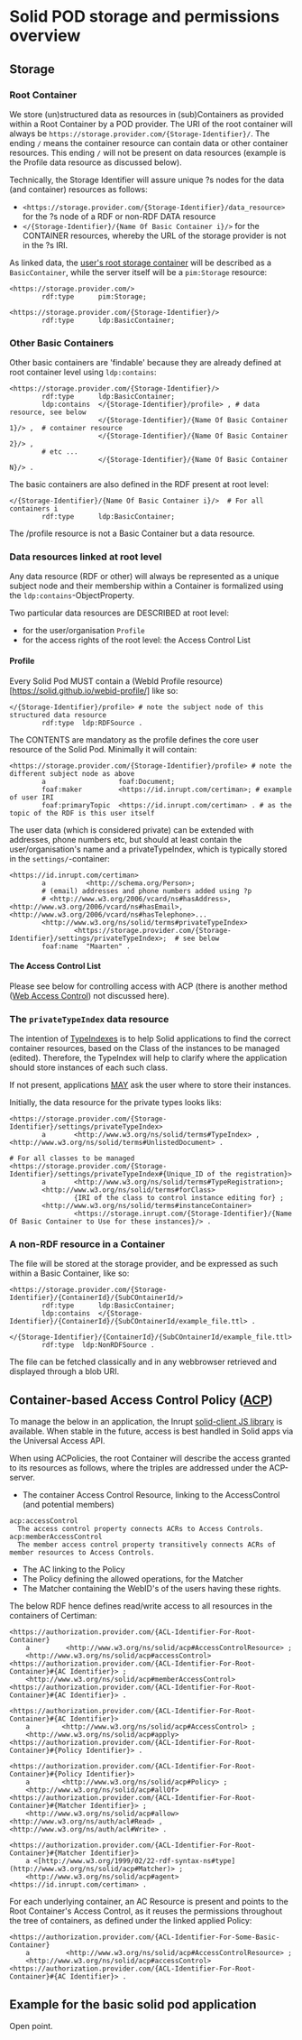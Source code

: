 # Solid POD storage and permissions overview

## Storage

### Root Container

We store (un)structured data as resources in (sub)Containers as provided within a Root Container by a POD provider. The URI of the root container will always be `https://storage.provider.com/{Storage-Identifier}/`. The ending `/` means the container resource can contain data or other container resources. This ending `/` will not be present on data resources (example is the Profile data resource as discussed below).

Technically, the Storage Identifier will assure unique ?s nodes for the data (and container) resources as follows:

- `<https://storage.provider.com/{Storage-Identifier}/data_resource>` for the ?s node of a RDF or non-RDF DATA resource
- `</{Storage-Identifier}/{Name Of Basic Container i}/>` for the CONTAINER resources, whereby the URL of the storage provider is not in the ?s IRI.

As linked data, the [user's root storage container](https://solidproject.org/TR/protocol#root-container) will be described as a `BasicContainer`, while the server itself will be a `pim:Storage` resource:

```
<https://storage.provider.com/>
        rdf:type      pim:Storage;

<https://storage.provider.com/{Storage-Identifier}/>
        rdf:type      ldp:BasicContainer;
```


### Other Basic Containers

Other basic containers are 'findable' because they are already defined at root container level using `ldp:contains`:

```
<https://storage.provider.com/{Storage-Identifier}/>
        rdf:type      ldp:BasicContainer;
        ldp:contains  </{Storage-Identifier}/profile> , # data resource, see below
                      </{Storage-Identifier}/{Name Of Basic Container 1}/> ,  # container resource
                      </{Storage-Identifier}/{Name Of Basic Container 2}/> ,
        # etc ...
                      </{Storage-Identifier}/{Name Of Basic Container N}/> .
```

The basic containers are also defined in the RDF present at root level:

```
</{Storage-Identifier}/{Name Of Basic Container i}/>  # For all containers i
        rdf:type      ldp:BasicContainer;
```

The /profile resource is not a Basic Container but a data resource.

### Data resources linked at root level

Any data resource (RDF or other) will always be represented as a unique subject node and their membership within a Container is formalized using the `ldp:contains`-ObjectProperty.

Two particular data resources are DESCRIBED at root level:
- for the user/organisation `Profile`
- for the access rights of the root level: the Access Control List

#### Profile

Every Solid Pod MUST contain a (WebId Profile resource)[https://solid.github.io/webid-profile/] like so:

```
</{Storage-Identifier}/profile> # note the subject node of this structured data resource
        rdf:type  ldp:RDFSource .
```

The CONTENTS are mandatory as the profile defines the core user resource of the Solid Pod. Minimally it will contain:

```
<https://storage.provider.com/{Storage-Identifier}/profile> # note the different subject node as above
        a                  foaf:Document;
        foaf:maker         <https://id.inrupt.com/certiman>; # example of user IRI
        foaf:primaryTopic  <https://id.inrupt.com/certiman> . # as the topic of the RDF is this user itself
```

The user data (which is considered private) can be extended with addresses, phone numbers etc, but should at least contain the user/organisation's name and a privateTypeIndex, which is typically stored in the `settings/`-container:

```
<https://id.inrupt.com/certiman>
        a          <http://schema.org/Person>;
        # (email) addresses and phone numbers added using ?p
        # <http://www.w3.org/2006/vcard/ns#hasAddress>, <http://www.w3.org/2006/vcard/ns#hasEmail>, <http://www.w3.org/2006/vcard/ns#hasTelephone>...
        <http://www.w3.org/ns/solid/terms#privateTypeIndex>
                <https://storage.provider.com/{Storage-Identifier}/settings/privateTypeIndex>;  # see below
        foaf:name  "Maarten" .
```

#### The Access Control List

Please see below for controlling access with ACP (there is another method ([Web Access Control](https://solidproject.org/TR/protocol#web-access-control)) not discussed here). 

### The `privateTypeIndex` data resource

The intention of [TypeIndexes](https://solid.github.io/type-indexes/) is to help Solid applications to find the correct container resources, based on the Class of the instances to be managed (edited). Therefore, the TypeIndex will help to clarify where the application should store instances of each such class.

If not present, applications [MAY](https://solid.github.io/type-indexes/#supplying-missing-type-index-documents) ask the user where to store their instances.

Initially, the data resource for the private types looks liks:

```
<https://storage.provider.com/{Storage-Identifier}/settings/privateTypeIndex>
        a       <http://www.w3.org/ns/solid/terms#TypeIndex> , <http://www.w3.org/ns/solid/terms#UnlistedDocument> .

# For all classes to be managed
<https://storage.provider.com/{Storage-Identifier}/settings/privateTypeIndex#{Unique_ID of the registration}>
        a       <http://www.w3.org/ns/solid/terms#TypeRegistration>;
        <http://www.w3.org/ns/solid/terms#forClass>
                {IRI of the class to control instance editing for} ;
        <http://www.w3.org/ns/solid/terms#instanceContainer>
                <https://storage.inrupt.com/{Storage-Identifier}/{Name Of Basic Container to Use for these instances}/> .
```

### A non-RDF resource in a Container

The file will be stored at the storage provider, and be expressed as such within a Basic Container, like so:

```
<https://storage.provider.com/{Storage-Identifier}/{ContainerId}/{SubCOntainerId/>
        rdf:type      ldp:BasicContainer;
        ldp:contains  </{Storage-Identifier}/{ContainerId}/{SubCOntainerId/example_file.ttl> .

</{Storage-Identifier}/{ContainerId}/{SubCOntainerId/example_file.ttl>
        rdf:type  ldp:NonRDFSource .
```

The file can be fetched classically and in any webbrowser retrieved and displayed through a blob URI.

## Container-based Access Control Policy ([ACP](https://solid.github.io/authorization-panel/acp-specification/))

To manage the below in an application, the Inrupt [solid-client JS library](https://docs.inrupt.com/developer-tools/javascript/client-libraries/tutorial/manage-acp/) is available. When stable in the future, access is best handled in Solid apps via the Universal Access API.

When using ACPolicies, the root Container will describe the access granted to its resources as follows, where the triples are addressed under the ACP-server.
- The container Access Control Resource, linking to the AccessControl (and potential members)
```
acp:accessControl
  The access control property connects ACRs to Access Controls.
acp:memberAccessControl
  The member access control property transitively connects ACRs of member resources to Access Controls.
```
- The AC linking to the Policy
- The Policy defining the allowed operations, for the Matcher
- The Matcher containing the WebID's of the users having these rights.

The below RDF hence defines read/write access to all resources in the containers of Certiman:

```
<https://authorization.provider.com/{ACL-Identifier-For-Root-Container}
    a         <http://www.w3.org/ns/solid/acp#AccessControlResource> ;
    <http://www.w3.org/ns/solid/acp#accessControl> <https://authorization.provider.com/{ACL-Identifier-For-Root-Container}#{AC Identifier}> ;
    <http://www.w3.org/ns/solid/acp#memberAccessControl> <https://authorization.provider.com/{ACL-Identifier-For-Root-Container}#{AC Identifier}> .

<https://authorization.provider.com/{ACL-Identifier-For-Root-Container}#{AC Identifier}>
    a        <http://www.w3.org/ns/solid/acp#AccessControl> ;
    <http://www.w3.org/ns/solid/acp#apply> <https://authorization.provider.com/{ACL-Identifier-For-Root-Container}#{Policy Identifier}> .

<https://authorization.provider.com/{ACL-Identifier-For-Root-Container}#{Policy Identifier}>
    a        <http://www.w3.org/ns/solid/acp#Policy> ;
    <http://www.w3.org/ns/solid/acp#allOf> <https://authorization.provider.com/{ACL-Identifier-For-Root-Container}#{Matcher Identifier}> ;
    <http://www.w3.org/ns/solid/acp#allow> <http://www.w3.org/ns/auth/acl#Read> , <http://www.w3.org/ns/auth/acl#Write> .

<https://authorization.provider.com/{ACL-Identifier-For-Root-Container}#{Matcher Identifier}>
    a <[http://www.w3.org/1999/02/22-rdf-syntax-ns#type](http://www.w3.org/ns/solid/acp#Matcher)> ;
    <http://www.w3.org/ns/solid/acp#agent> <https://id.inrupt.com/certiman> .
```

For each underlying container, an AC Resource is present and points to the Root Container's Access Control, as it reuses the permissions throughout the tree of containers, as defined under the linked applied Policy:

```
<https://authorization.provider.com/{ACL-Identifier-For-Some-Basic-Container}
    a         <http://www.w3.org/ns/solid/acp#AccessControlResource> ;
    <http://www.w3.org/ns/solid/acp#accessControl> <https://authorization.provider.com/{ACL-Identifier-For-Root-Container}#{AC Identifier}> .
```

## Example for the basic solid pod application

Open point.







